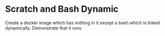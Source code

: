 # Scratch and Bash Dynamic

Create a docker image which has nothing in it except a bash which is linked dynamically.
Demonstrate that it runs
